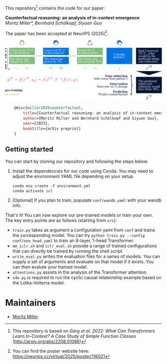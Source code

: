 This repository[^1] contains the code for our paper:

[^1]: This repository is based on _Garg et al. 2022: What Can Transformers Learn In-Context? A Case Study of Simple Function Classes_ (http://arxiv.org/abs/2208.01066)

**Counterfactual reasoning: an analysis of in-context emergence** <br>
*Moritz Miller\*, Bernhard Schölkopf, Siyuan Guo* <br>

The paper has been accepted at NeurIPS (2025)[^2].
[^2]: You can find the poster website here: https://neurips.cc/virtual/2025/poster/116021

![](drawing.png)

```bibtex
    @misc{miller2025counterfactual,
        title={Counterfactual reasoning: an analysis of in-context emergence},
        author={Moritz Miller and Bernhard Schölkopf and Siyuan Guo},
        year={2025},
        booktitle={arXiv preprint}
    }
```

## Getting started
You can start by cloning our repository and following the steps below.

1. Install the dependencies for our code using Conda. You may need to adjust the environment YAML file depending on your setup.

    ```
    conda env create -f environment.yml
    conda activate icl
    ```

2. [Optional] If you plan to train, populate `conf/wandb.yaml` with your wandb info.

That's it! You can now explore our pre-trained models or train your own. The key entry points
are as follows (starting from `src`):
- `train.py` takes as argument a configuration yaml from `conf` and trains the corresponding model. You can try `python train.py --config conf/one_head.yaml` to train an 8-layer, 1-head Transformer.
- `mm_iclr.sh` and `iclr_eval.sh` provide a range of trained configurations that can directly be trained by running the shell script.
- `write_eval.py` writes the evaluation files for a series of models. You can supply a set of arguments and evaluate on that model if it exists. You can then evalute your trained model.
- `attentions.py` assists in the analysis of the Transformer attention.
- `sde.py` is required to run the cyclic causal relationship example based on the Lotka-Volterra model. 

# Maintainers
* [Moritz Miller](https://is.mpg.de/person/mmiller)
